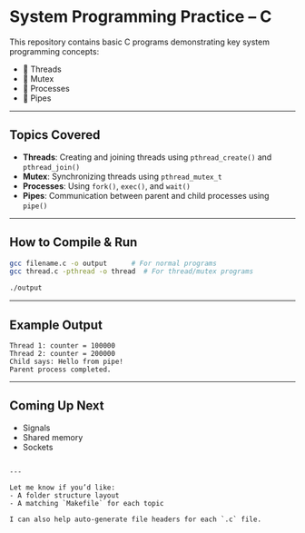 
# System Programming Practice – C

This repository contains basic C programs demonstrating key system programming concepts:  

- 🧵 Threads
- 🔐 Mutex
- 🔁 Processes
- 🧪 Pipes

---

## Topics Covered

- **Threads**: Creating and joining threads using `pthread_create()` and `pthread_join()`
- **Mutex**: Synchronizing threads using `pthread_mutex_t`
- **Processes**: Using `fork()`, `exec()`, and `wait()`
- **Pipes**: Communication between parent and child processes using `pipe()`

---

## How to Compile & Run

```bash
gcc filename.c -o output      # For normal programs
gcc thread.c -pthread -o thread  # For thread/mutex programs

./output
````

---

## Example Output

```
Thread 1: counter = 100000
Thread 2: counter = 200000
Child says: Hello from pipe!
Parent process completed.
```

---

## Coming Up Next

* Signals
* Shared memory
* Sockets

```

---

Let me know if you’d like:
- A folder structure layout
- A matching `Makefile` for each topic

I can also help auto-generate file headers for each `.c` file.
```
